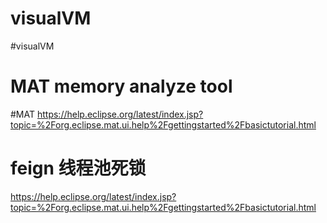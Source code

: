 

# visualVM
#visualVM



# MAT memory analyze tool
#MAT
https://help.eclipse.org/latest/index.jsp?topic=%2Forg.eclipse.mat.ui.help%2Fgettingstarted%2Fbasictutorial.html


# feign 线程池死锁
https://help.eclipse.org/latest/index.jsp?topic=%2Forg.eclipse.mat.ui.help%2Fgettingstarted%2Fbasictutorial.html
